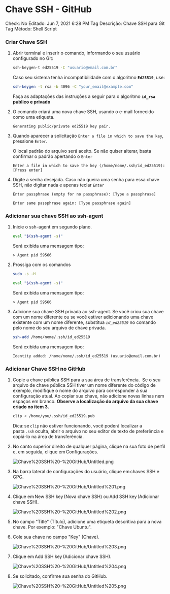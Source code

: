 # Chave SSH - GitHub

Check: No
Editado: Jun 7, 2021 6:28 PM
Tag Descrição: Chave SSH para Git
Tag Método: Shell Script

### **Criar Chave SSH**

1. Abrir terminal e inserir o comando, informando o seu usuário configurado no Git:

    ```bash
    ssh-keygen-t ed25519 -C "usuario@email.com.br"
    ```

    Caso seu sistema tenha incompatibilidade com o algoritmo **`Ed25519`**, use:

    ```bash
    ssh-keygen -t rsa -b 4096 -C "your_email@example.com"
    ```

    Faça as adaptações das instruções a seguir para o algoritmo **`id_rsa` publico e privado**

2. O comando criará uma nova chave SSH, usando o e-mail fornecido como uma etiqueta.

    `Generating public/private ed25519 key pair.`

3. Quando aparecer a solicitação `Enter a file in which to save the key`, pressione `Enter`.

    O local padrão do arquivo será aceito. Se não quiser alterar, basta confirmar o padrão apertando o `Enter`

    `Enter a file in which to save the key (/home/nome/.ssh/id_ed25519):[Press enter]`

4. Digite a senha desejada. Caso não queira uma senha para essa chave SSH, não digitar nada e apenas teclar `Enter`

    `Enter passphrase (empty for no passphrase): [Type a passphrase]`

    `Enter same passphrase again: [Type passphrase again]`

### **Adicionar sua chave SSH ao ssh-agent**

1. Inicie o ssh-agent em segundo plano.

    ```bash
    eval "$(ssh-agent -s)"
    ```

    Será exibida uma mensagem tipo:

    `> Agent pid 59566`

2. Prossiga com os comandos

    ```bash
    sudo -s -H
    ```

    ```bash
    eval "$(ssh-agent -s)"
    ```

    Será exibida uma mensagem tipo:

    `> Agent pid 59566`

3. Adicione sua chave SSH privada ao ssh-agent. Se você criou sua chave com um nome diferente ou se você estiver adicionando uma chave existente com um nome diferente, substitua *`id_ed25519`* no comando pelo nome do seu arquivo de chave privada.

    ```bash
    ssh-add /home/nome/.ssh/id_ed25519
    ```

    Será exibida uma mensagem tipo:

    `Identity added: /home/nome/.ssh/id_ed25519 (usuario@email.com.br)`

### **Adicionar Chave SSH no GitHub**

1. Copie a chave pública SSH para a sua área de transferência. 
Se o seu arquivo de chave pública SSH tiver um nome diferente do código de exemplo, modifique o nome do arquivo para corresponder à sua configuração atual. Ao copiar sua chave, não adicione novas	linhas nem espaços em branco. **Observe a localização do arquivo da sua chave criado no item 3.**

    ```bash
    clip < /home/you/.ssh/id_ed25519.pub
    ```

    Dica: se `clip` não estiver funcionando, você poderá localizar a pasta `.ssh` oculta, abrir o arquivo no seu editor de texto de preferência e copiá-lo na área de transferência.

2. No canto superior direito de qualquer página, clique na sua foto de perfil e, em seguida, clique em Configurações.

    ![Chave%20SSH%20-%20GitHub/Untitled.png](Chave%20SSH%20-%20GitHub/Untitled.png)

3. Na barra lateral de configurações do usuário, clique em chaves SSH e GPG.

    ![Chave%20SSH%20-%20GitHub/Untitled%201.png](Chave%20SSH%20-%20GitHub/Untitled%201.png)

4. Clique em New SSH key (Nova chave SSH) ou Add SSH key (Adicionar chave SSH).

    ![Chave%20SSH%20-%20GitHub/Untitled%202.png](Chave%20SSH%20-%20GitHub/Untitled%202.png)

5. No campo "Title" (Título), adicione uma etiqueta descritiva para a nova chave. Por exemplo: "Chave Ubuntu".
6. Cole	sua chave no campo "Key" (Chave).

    ![Chave%20SSH%20-%20GitHub/Untitled%203.png](Chave%20SSH%20-%20GitHub/Untitled%203.png)

7. Clique em Add SSH key (Adicionar chave SSH).

    ![Chave%20SSH%20-%20GitHub/Untitled%204.png](Chave%20SSH%20-%20GitHub/Untitled%204.png)

8. Se solicitado, confirme sua senha do GitHub.

    ![Chave%20SSH%20-%20GitHub/Untitled%205.png](Chave%20SSH%20-%20GitHub/Untitled%205.png)